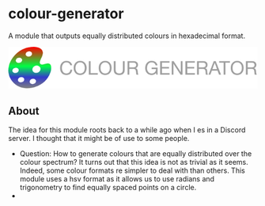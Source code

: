 # colour-generator
A module that outputs equally distributed colours in hexadecimal format.

![Colour Generator Logo](miscellaneous/colour-generator-logo.png)

## About
The idea for this module roots back to a while ago when I es in a Discord server. I thought that it might be of use to some people.
- Question: How to generate colours that are equally distributed over the colour spectrum? It turns out that this idea is not as trivial as it seems. Indeed, some colour formats re simpler to deal with than others. This module uses a hsv format as it allows us to use radians and trigonometry to find equally spaced points on a circle.
- 
